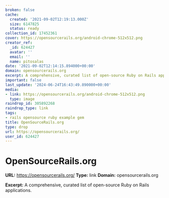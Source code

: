 ```yaml
---
broken: false
cache:
  created: '2021-09-02T12:19:13.000Z'
  size: 6147825
  status: ready
collection_id: 17452361
cover: https://opensourcerails.org/android-chrome-512x512.png
creator_ref:
  _id: 624427
  avatar: ''
  email: ''
  name: pitosalas
date: '2021-09-02T12:14:15.894000+00:00'
domain: opensourcerails.org
excerpt: A comprehensive, curated list of open-source Ruby on Rails applications.
important: false
last_update: '2024-06-24T16:43:49.890000+00:00'
media:
- link: https://opensourcerails.org/android-chrome-512x512.png
  type: image
raindrop_id: 305892268
raindrop_type: link
tags:
- rails opensource ruby example gem
title: OpenSourceRails.org
type: drop
url: https://opensourcerails.org/
user_id: 624427
---
```


# OpenSourceRails.org

**URL:** https://opensourcerails.org/
**Type:** link
**Domain:** opensourcerails.org

**Excerpt:** A comprehensive, curated list of open-source Ruby on Rails applications.
